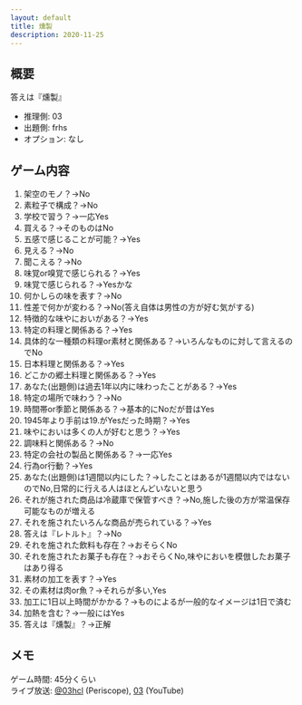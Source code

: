 ```yaml
---
layout: default
title: 燻製
description: 2020-11-25
---
```


## 概要

答えは『燻製』

- 推理側: 03
- 出題側: frhs
- オプション: なし

## ゲーム内容

1. 架空のモノ？→No
2. 素粒子で構成？→No
3. 学校で習う？→一応Yes
4. 買える？→そのものはNo
5. 五感で感じることが可能？→Yes
6. 見える？→No
7. 聞こえる？→No
8. 味覚or嗅覚で感じられる？→Yes
9. 味覚で感じられる？→Yesかな
10. 何かしらの味を表す？→No
11. 性差で何かが変わる？→No(答え自体は男性の方が好む気がする)
12. 特徴的な味やにおいがある？→Yes
13. 特定の料理と関係ある？→Yes
14. 具体的な一種類の料理or素材と関係ある？→いろんなものに対して言えるのでNo
15. 日本料理と関係ある？→Yes
16. どこかの郷土料理と関係ある？→Yes
17. あなた(出題側)は過去1年以内に味わったことがある？→Yes
18. 特定の場所で味わう？→No
19. 時間帯or季節と関係ある？→基本的にNoだが昔はYes
20. 1945年より手前は19.がYesだった時期？→Yes
21. 味やにおいは多くの人が好むと思う？→Yes
22. 調味料と関係ある？→No
23. 特定の会社の製品と関係ある？→一応Yes
24. 行為or行動？→Yes
25. あなた(出題側)は1週間以内にした？→したことはあるが1週間以内ではないのでNo,日常的に行える人はほとんどいないと思う
26. それが施された商品は冷蔵庫で保管すべき？→No,施した後の方が常温保存可能なものが増える
27. それを施されたいろんな商品が売られている？→Yes
28. 答えは『レトルト』？→No
29. それを施された飲料も存在？→おそらくNo
30. それを施されたお菓子も存在？→おそらくNo,味やにおいを模倣したお菓子はあり得る
31. 素材の加工を表す？→Yes
32. その素材は肉or魚？→それらが多い,Yes
33. 加工に1日以上時間がかかる？→ものによるが一般的なイメージは1日で済む
34. 加熱を含む？→一般にはYes
35. 答えは『燻製』？→正解

## メモ

ゲーム時間: 45分くらい  
ライブ放送: [@03hcl](https://www.periscope.tv/03hcl/1eaKbnkmeeeKX) (Periscope), [03](https://youtu.be/ENNQVgYka94) (YouTube)
